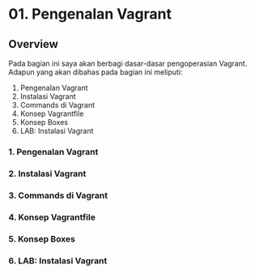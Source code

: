 # 01. Pengenalan Vagrant

## Overview
Pada bagian ini saya akan berbagi dasar-dasar pengoperasian Vagrant. Adapun yang akan dibahas pada bagian ini meliputi:
1. Pengenalan Vagrant
2. Instalasi Vagrant
3. Commands di Vagrant
4. Konsep Vagrantfile
5. Konsep Boxes
6. LAB: Instalasi Vagrant

### 1. Pengenalan Vagrant
### 2. Instalasi Vagrant
### 3. Commands di Vagrant
### 4. Konsep Vagrantfile
### 5. Konsep Boxes
### 6. LAB: Instalasi Vagrant